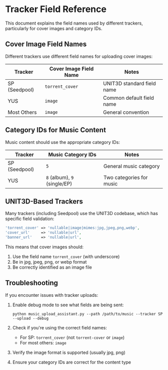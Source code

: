# Tracker Field Reference

This document explains the field names used by different trackers, particularly for cover images and category IDs.

## Cover Image Field Names

Different trackers use different field names for uploading cover images:

| Tracker | Cover Image Field Name | Notes |
|---------|------------------------|-------|
| SP (Seedpool) | `torrent_cover` | UNIT3D standard field name |
| YUS | `image` | Common default field name |
| Most Others | `image` | General convention |

## Category IDs for Music Content

Music content should use the appropriate category IDs:

| Tracker | Music Category IDs | Notes |
|---------|-------------------|-------|
| SP (Seedpool) | `5` | General music category |
| YUS | `8` (album), `9` (single/EP) | Two categories for music |

## UNIT3D-Based Trackers

Many trackers (including Seedpool) use the UNIT3D codebase, which has specific field validation:

```php
'torrent_cover' => 'nullable|image|mimes:jpg,jpeg,png,webp',
'cover_url'     => 'nullable|url',
'banner_url'    => 'nullable|url',
```

This means that cover images should:
1. Use the field name `torrent_cover` (with underscore)
2. Be in jpg, jpeg, png, or webp format
3. Be correctly identified as an image file

## Troubleshooting

If you encounter issues with tracker uploads:

1. Enable debug mode to see what fields are being sent:
   ```
   python music_upload_assistant.py --path /path/to/music --tracker SP --upload --debug
   ```

2. Check if you're using the correct field names:
   - For SP: `torrent_cover` (not `torrent-cover` or `image`)
   - For most others: `image`

3. Verify the image format is supported (usually jpg, png)

4. Ensure your category IDs are correct for the content type
